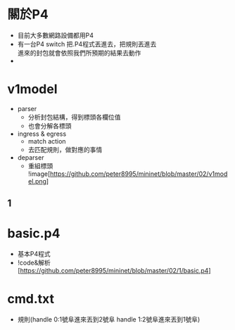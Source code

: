 # 關於P4
* 目前大多數網路設備都用P4
* 有一台P4 switch 把.P4程式丟進去，把規則丟進去    
  進來的封包就會依照我們所預期的結果去動作
* 

# v1model
* parser
  * 分析封包結構，得到標頭各欄位值
  * 也會分解各標頭
* ingress & egress
  * match action
  * 去匹配規則，做對應的事情
* deparser
  * 重組標頭
!image[https://github.com/peter8995/mininet/blob/master/02/v1model.png]

## 1
# basic.p4
* 基本P4程式
* !code&解析[https://github.com/peter8995/mininet/blob/master/02/1/basic.p4]

# cmd.txt
* 規則(handle 0:1號阜進來丟到2號阜  handle 1:2號阜進來丟到1號阜)
